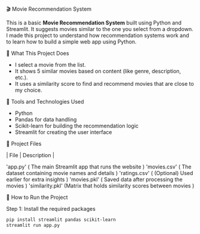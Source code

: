 🎬 Movie Recommendation System

This is a basic **Movie Recommendation System** built using Python and Streamlit. 
It suggests movies similar to the one you select from a dropdown. 
I made this project to understand how recommendation systems work and to learn how to build a simple web app using Python.

📌 What This Project Does

- I select a movie from the list.
- It shows 5 similar movies based on content (like genre, description, etc.).
- It uses a similarity score to find and recommend movies that are close to my choice.

🧰 Tools and Technologies Used

- Python 
- Pandas for data handling
- Scikit-learn for building the recommendation logic
- Streamlit for creating the user interface

📁 Project Files

| File           | Description |

'app.py'         ( The main Streamlit app that runs the website )
'movies.csv'     ( The dataset containing movie names and details )
'ratings.csv'    ( (Optional) Used earlier for extra insights )
'movies.pkl'     ( Saved data after processing the movies )
'similarity.pkl' (Matrix that holds similarity scores between movies )

🚀 How to Run the Project

Step 1: Install the required packages

```bash
pip install streamlit pandas scikit-learn
streamlit run app.py
